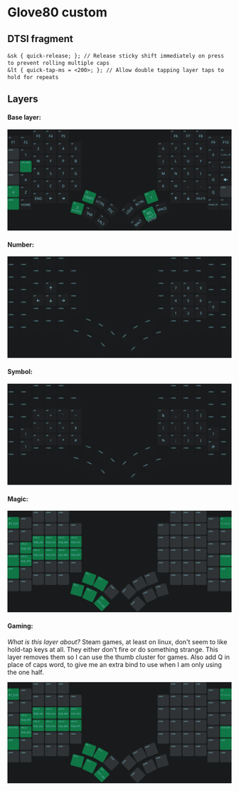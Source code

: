 # Glove80 custom

## DTSI fragment

```
&sk { quick-release; }; // Release sticky shift immediately on press to prevent rolling multiple caps
&lt { quick-tap-ms = <200>; }; // Allow double tapping layer taps to hold for repeats
```

## Layers

#### Base layer:

![base](./layer0.png)

#### Number:

![number](./layer1.png)

#### Symbol:

![symbol](./layer2.png)

#### Magic:

![magic](./layer3.png)

#### Gaming:

*What is this layer about?* Steam games, at least on linux, don't seem to like hold-tap keys at all. They either don't fire or do something strange. This layer removes them so I can use the thumb cluster for games. Also add Q in place of caps word, to give me an extra bind to use when I am only using the one half.

![magic](./layer3.png)
